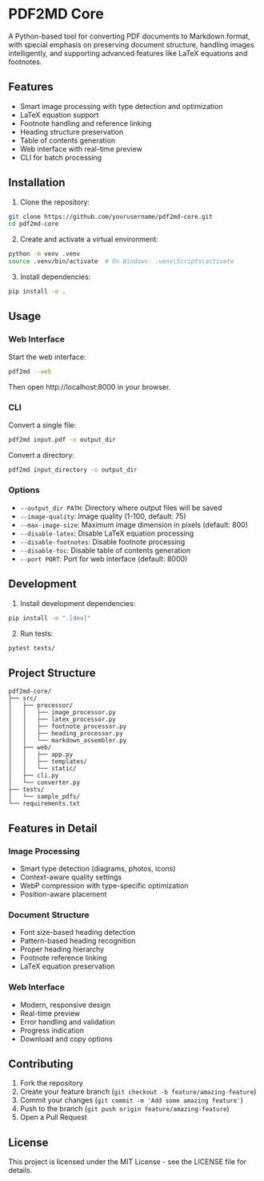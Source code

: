 # PDF2MD Core

A Python-based tool for converting PDF documents to Markdown format, with special emphasis on preserving document structure, handling images intelligently, and supporting advanced features like LaTeX equations and footnotes.

## Features

- Smart image processing with type detection and optimization
- LaTeX equation support
- Footnote handling and reference linking
- Heading structure preservation
- Table of contents generation
- Web interface with real-time preview
- CLI for batch processing

## Installation

1. Clone the repository:
```bash
git clone https://github.com/yourusername/pdf2md-core.git
cd pdf2md-core
```

2. Create and activate a virtual environment:
```bash
python -m venv .venv
source .venv/bin/activate  # On Windows: .venv\Scripts\activate
```

3. Install dependencies:
```bash
pip install -e .
```

## Usage

### Web Interface

Start the web interface:
```bash
pdf2md --web
```
Then open http://localhost:8000 in your browser.

### CLI

Convert a single file:
```bash
pdf2md input.pdf -o output_dir
```

Convert a directory:
```bash
pdf2md input_directory -o output_dir
```

### Options

- `--output_dir PATH`: Directory where output files will be saved
- `--image-quality`: Image quality (1-100, default: 75)
- `--max-image-size`: Maximum image dimension in pixels (default: 800)
- `--disable-latex`: Disable LaTeX equation processing
- `--disable-footnotes`: Disable footnote processing
- `--disable-toc`: Disable table of contents generation
- `--port PORT`: Port for web interface (default: 8000)

## Development

1. Install development dependencies:
```bash
pip install -e ".[dev]"
```

2. Run tests:
```bash
pytest tests/
```

## Project Structure

```
pdf2md-core/
├── src/
│   ├── processor/
│   │   ├── image_processor.py
│   │   ├── latex_processor.py
│   │   ├── footnote_processor.py
│   │   ├── heading_processor.py
│   │   └── markdown_assembler.py
│   ├── web/
│   │   ├── app.py
│   │   ├── templates/
│   │   └── static/
│   ├── cli.py
│   └── converter.py
├── tests/
│   └── sample_pdfs/
└── requirements.txt
```

## Features in Detail

### Image Processing
- Smart type detection (diagrams, photos, icons)
- Context-aware quality settings
- WebP compression with type-specific optimization
- Position-aware placement

### Document Structure
- Font size-based heading detection
- Pattern-based heading recognition
- Proper heading hierarchy
- Footnote reference linking
- LaTeX equation preservation

### Web Interface
- Modern, responsive design
- Real-time preview
- Error handling and validation
- Progress indication
- Download and copy options

## Contributing

1. Fork the repository
2. Create your feature branch (`git checkout -b feature/amazing-feature`)
3. Commit your changes (`git commit -m 'Add some amazing feature'`)
4. Push to the branch (`git push origin feature/amazing-feature`)
5. Open a Pull Request

## License

This project is licensed under the MIT License - see the LICENSE file for details.
